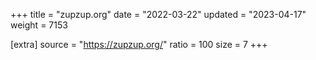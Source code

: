 +++
title = "zupzup.org"
date = "2022-03-22"
updated = "2023-04-17"
weight = 7153

[extra]
source = "https://zupzup.org/"
ratio = 100
size = 7
+++

